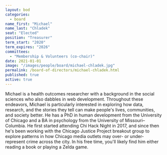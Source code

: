 ```yaml
---
layout: bod
categories: 
  - board
name_first: "Michael"
name_last: "Chladek"
seat: "Elected"
position: "Treasurer"
term_start: "2020"
term_expires: "2026"
committees:
  - "Membership & Volunteers (co-chair)"
date: 2021-01-01
image: "/images/people/board/michael-chladek.jpg"
permalink: /board-of-directors/michael-chladek.html
published: true
active: true
---
```


Michael is a health outcomes researcher with a background in the social sciences who also dabbles in web development. Throughout these endeavors, Michael is particularly interested in exploring how data, research, and the stories they tell can make people's lives, communities, and society better. He has a PhD in human development from the University of Chicago and a BA in psychology from the University of Missouri–Columbia. He first started attending Chi Hack Night in 2017, and since then he's been working with the Chicago Justice Project breakout group to explore patterns in how Chicago media outlets may over- or under-represent crime across the city. In his free time, you'll likely find him either reading a book or playing a Zelda game.
